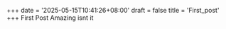 +++
date = '2025-05-15T10:41:26+08:00'
draft = false
title = 'First_post'
+++
First Post
Amazing isnt it